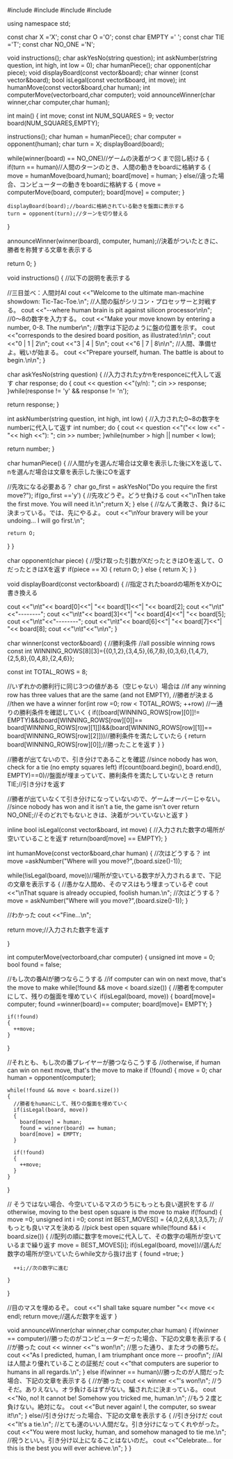 #include <iostream>
#include <string>
#include <vector>
#include <algorithm>

using namespace std;

const char X ='X';
const char O ='O';
const char EMPTY =' ';
const char TIE ='T';
const char NO_ONE ='N';

void instructions();
char askYesNo(string question);
int askNumber(string question, int high, int low = 0);
char humanPiece();
char opponent(char piece);
void displayBoard(const vector<char>&board);
char winner (const vector<char>&board);
bool isLegal(const vector<char>&board, int move);
int humanMove(const vector<char>&board,char human);
int computerMove(vector<char>board,char computer);
void announceWinner(char winner,char computer,char human);

int main() {
  int move;
  const int NUM_SQUARES = 9;
  vector<char> board(NUM_SQUARES,EMPTY);

  instructions();
  char human = humanPiece();
  char computer = opponent(human);
  char turn = X;
  displayBoard(board);

  while(winner(board) == NO_ONE)//ゲームの決着がつくまで回し続ける
  {
    if(turn == human)//人間のターンのとき、人間の動きをboardに格納する
    {
      move = humanMove(board,human);
      board[move] = human;
    }
    else//違った場合、コンピューターの動きをboardに格納する
    {
      move = computerMove(board, computer);
      board[move] = computer;
    }

    displayBoard(board);//boardに格納されている動きを盤面に表示する
    turn = opponent(turn);//ターンを切り替える
  }

  announceWinner(winner(board), computer, human);//決着がついたときに、勝者を称賛する文章を表示する
  
  return 0;
}

void instructions()
{
  //以下の説明を表示する
  
  //三目並べ：人間対AI
  cout <<"Welcome to the ultimate man-machine showdown: Tic-Tac-Toe.\n";
  //人間の脳がシリコン・プロセッサーと対戦する。
  cout <<"--where human brain is pit against silicon processor\n\n";
  //0〜8の数字を入力する。
  cout <<"Make your move known by entering a number, 0-8. The number\n";
  //数字は下記のように盤の位置を示す。
  cout <<"corresponds to the desired board position, as illustrated:\n\n";
  cout <<"0 | 1 | 2\n";
  cout <<"3 | 4 | 5\n";
  cout <<"6 | 7 | 8\n\n";
  //人間、準備せよ。戦いが始まる。
  cout <<"Prepare yourself, human. The battle is about to begin.\n\n";
}

char askYesNo(string question)
{
  //入力されたyかnをresponceに代入して返す
  char response;
  do
  {
    cout << question <<"(y/n): ";
    cin >> response;
  }while(response != 'y' && response != 'n');

  return response;
}

int askNumber(string question, int high, int low)
{
  //入力された0~8の数字をnumberに代入して返す
  int number;
  do
  {
    cout << question <<"("<< low <<" - "<< high <<"): ";
    cin >> number;
  }while(number > high || number < low);
  
  return number;
}

char humanPiece()
{
  //人間がyを選んだ場合は文章を表示した後にXを返して、nを選んだ場合は文章を表示した後にOを返す
  
  //先攻になる必要ある？
  char go_first = askYesNo("Do you require the first move?");
  if(go_first =='y')
  {
    //先攻どうぞ。どうせ負ける
    cout <<"\nThen take the first move. You will need it.\n";return X;
  }
  else
  {
    //なんて勇敢さ、負けるに決まっている。では、先にやるよ。
    cout <<"\nYour bravery will be your undoing... I will go first.\n";
    
    return O;
  }
}

char opponent(char piece)
{
  //受け取った引数がXだったときはOを返して、OだったときはXを返す
  if(piece == X)
  {
    return O;
  }
  else
  {
    return X;
  }
}

void displayBoard(const vector<char>&board)
{
  //指定されたboardの場所をXかOに書き換える
  
  cout <<"\n\t"<< board[0]<<"| "<< board[1]<<"| "<< board[2];
  cout <<"\n\t"<<"--------";
  cout <<"\n\t"<< board[3]<<"| "<< board[4]<<"| "<< board[5];
  cout <<"\n\t"<<"--------";
  cout <<"\n\t"<< board[6]<<"| "<< board[7]<<"| "<< board[8];
  cout <<"\n\t"<<"\n\n";
}

char winner(const vector<char>&board)
{
  //勝利条件
  //all possible winning rows
  const int WINNING_ROWS[8][3]={{0,1,2},{3,4,5},{6,7,8},{0,3,6},{1,4,7},{2,5,8},{0,4,8},{2,4,6}};

  const int TOTAL_ROWS = 8;

  //いずれかの勝利行に同じ3つの値がある（空じゃない）場合は
  //if any winning row has three values that are the same (and not EMPTY),
  //勝者が決まる
  //then we have a winner
  for(int row =0; row < TOTAL_ROWS; ++row) //一通りの勝利条件を確認していく
  {
    if((board[WINNING_ROWS[row][0]]!= EMPTY)&&(board[WINNING_ROWS[row][0]]== board[WINNING_ROWS[row][1]])&&(board[WINNING_ROWS[row][1]]== board[WINNING_ROWS[row][2]]))//勝利条件を満たしていたら
    {
      return board[WINNING_ROWS[row][0]];//勝ったことを返す
    }
  }
  
  //勝者が出てないので、引き分けであることを確認
  //since nobody has won, check for a tie (no empty squares left)
  if(count(board.begin(), board.end(), EMPTY)==0)//盤面が埋まっていて、勝利条件を満たしていないとき
    return TIE;//引き分けを返す

  //勝者が出ていなくて引き分けになっていないので、ゲームオーバーじゃない。
  //since nobody has won and it isn't a tie, the game isn't over
  return NO_ONE;//そのどれでもないときは、決着がついていないと返す
}

inline bool isLegal(const vector<char>&board, int move)
{
  //入力された数字の場所が空いていることを返す
  return(board[move] == EMPTY);
}

int humanMove(const vector<char>&board,char human)
{
  //次はどうする？
  int move =askNumber("Where will you move?",(board.size()-1));
  
  while(!isLegal(board, move))//場所が空いている数字が入力されるまで、下記の文章を表示する
  {
    //愚かな人間め、そのマスはもう埋まっているぞ
    cout <<"\nThat square is already occupied, foolish human.\n";
    //次はどうする？
    move = askNumber("Where will you move?",(board.size()-1));
  }

  //わかった
  cout <<"Fine...\n";
  
  return move;//入力された数字を返す
  
}

int computerMove(vector<char>board,char computer)
{
  unsigned int move = 0;
  bool found = false;

  //もし次の番AIが勝つならこうする
  //if computer can win on next move, that's the move to make
  while(!found && move < board.size())
  {
    //勝者をcomputerにして、残りの盤面を埋めていく
    if(isLegal(board, move))
    {
      board[move]= computer;
      found =winner(board)== computer;
      board[move]= EMPTY;
    }

    if(!found)
    {
      ++move;
    }
  }

  //それとも、もし次の番プレイヤーが勝つならこうする
  //otherwise, if human can win on next move, that's the move to make
  if (!found)
  {
    move = 0;
    char human = opponent(computer);

    while(!found && move < board.size())
    {
      //勝者をhumanにして、残りの盤面を埋めていく
      if(isLegal(board, move))
      {
        board[move] = human;
        found = winner(board) == human;
        board[move] = EMPTY;
      }
      
      if(!found)
      {
        ++move;
      }
    } 
  }
  
  // そうではない場合、今空いているマスのうちにもっとも良い選択をする
  // otherwise, moving to the best open square is the move to make
  if(!found)
  {
    move =0;
    unsigned int i =0;
    const int BEST_MOVES[] = {4,0,2,6,8,1,3,5,7};
    //もっとも良いマスを決める
    //pick best open square
    while(!found && i < board.size())
    {
      //配列の順に数字をmoveに代入して、その数字の場所が空いているまで繰り返す
      move = BEST_MOVES[i];
      if(isLegal(board, move))//選んだ数字の場所が空いていたらwhile文から抜け出す
      {
        found =true;
      }
      
      ++i;//次の数字に進む
      
    }
  }

  //目のマスを埋めるぞ。
  cout <<"I shall take square number "<< move << endl;
  return move;//選んだ数字を返す
}

void announceWinner(char winner,char computer,char human)
{
  if(winner == computer)//勝ったのがコンピューターだった場合、下記の文章を表示する
  {
    //が勝った
    cout << winner <<"'s won!\n";
    //思った通り、またオラの勝ちだ。
    cout <<"As I predicted, human, I am triumphant once more -- proof\n";
    //AIは人間より優れていることの証拠だ
    cout <<"that computers are superior to humans in all regards.\n";
  }
  else if(winner == human)//勝ったのが人間だった場合、下記の文章を表示する
  {
    //が勝った
    cout << winner <<"'s won!\n";
    //うそだ。ありえない。オラ負けるはずがない。騙されたに決まっている。
    cout <<"No, no! It cannot be! Somehow you tricked me, human.\n";
    //もう２度と負けない。絶対にな。
    cout <<"But never again! I, the computer, so swear it!\n";
  }
  else//引き分けだった場合、下記の文章を表示する
  {
    //引き分けだ
    cout <<"It's a tie.\n";
    //とても運のいい人間だな。引き分けになってくれやがった。
    cout <<"You were most lucky, human, and somehow managed to tie me.\n";
    //祝うといい。引き分け以上になることはないのだ。
    cout <<"Celebrate... for this is the best you will ever achieve.\n";
  }
}
